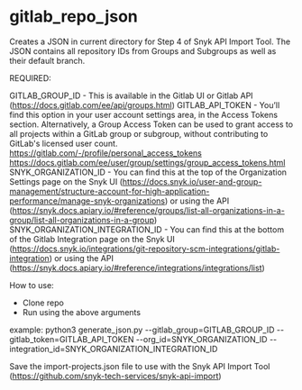 # gitlab_repo_json
Creates a JSON in current directory for Step 4 of Snyk API Import Tool. The JSON contains all repository IDs from Groups and Subgroups as well as their default branch.

REQUIRED:

GITLAB_GROUP_ID - This is available in the Gitlab UI or Gitlab API (https://docs.gitlab.com/ee/api/groups.html)
GITLAB_API_TOKEN - You’ll find this option in your user account settings area, in the Access Tokens section. Alternatively, a Group Access Token can be used to grant access to all projects within a GitLab group or subgroup, without contributing to GitLab's licensed user count.
https://gitlab.com/-/profile/personal_access_tokens
https://docs.gitlab.com/ee/user/group/settings/group_access_tokens.html
SNYK_ORGANIZATION_ID - You can find this at the top of the Organization Settings page on the Snyk UI (https://docs.snyk.io/user-and-group-management/structure-account-for-high-application-performance/manage-snyk-organizations) or using the API (https://snyk.docs.apiary.io/#reference/groups/list-all-organizations-in-a-group/list-all-organizations-in-a-group)
SNYK_ORGANIZATION_INTEGRATION_ID - You can find this at the bottom of the Gitlab Integration page on the Snyk UI (https://docs.snyk.io/integrations/git-repository-scm-integrations/gitlab-integration) or using the API (https://snyk.docs.apiary.io/#reference/integrations/integrations/list)


How to use:
- Clone repo
- Run using the above arguments

example: python3 generate_json.py --gitlab_group=GITLAB_GROUP_ID --gitlab_token=GITLAB_API_TOKEN  --org_id=SNYK_ORGANIZATION_ID --integration_id=SNYK_ORGANIZATION_INTEGRATION_ID

Save the import-projects.json file to use with the Snyk API Import Tool (https://github.com/snyk-tech-services/snyk-api-import)

